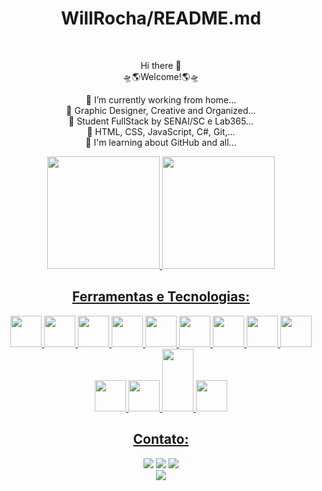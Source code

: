 <div align="center">

<h1>WillRocha/README.md </h1> <br>

Hi there 👋 <br>
🛸🌎Welcome!🌎🛸<br>

🔭 I’m currently working from home... <br>
🧩 Graphic Designer, Creative and Organized... <br>
📖 Student FullStack by SENAI/SC e Lab365... <br>
🌱 HTML, CSS, JavaScript, C#, Git,... <br>
🤔 I'm learning about GitHub and all... <br>

<div>
<a href="https://github.com/williamdiasrocha">
<img height="180em" src="https://github-readme-stats.vercel.app/api/top-langs/?username=williamdiasrocha&layout=compact&langs_count=7&theme=dracula"/>
<img height="180em" src="https://github-readme-stats.vercel.app/api?username=williamdiasrocha&show_icons=true&theme=dracula&include_all_commits=true&count_private=true"/>
</div>

## Ferramentas e Tecnologias:
<div>
  <img src="https://cdn.jsdelivr.net/gh/devicons/devicon/icons/vscode/vscode-original-wordmark.svg" width="50" height="50" />
  <img src="https://cdn.jsdelivr.net/gh/devicons/devicon/icons/csharp/csharp-original.svg" width="50" height="50" />
  </svg></svg> <img src="https://cdn.jsdelivr.net/gh/devicons/devicon/icons/github/github-original.svg" width="50" height="50" /> 
  <img src="https://cdn.jsdelivr.net/gh/devicons/devicon/icons/microsoftsqlserver/microsoftsqlserver-plain-wordmark.svg" width="50" height="50" />     <img src="https://cdn.jsdelivr.net/gh/devicons/devicon/icons/dotnetcore/dotnetcore-original.svg" width="50" height="50" /> 
  <img src="https://cdn.jsdelivr.net/gh/devicons/devicon/icons/nuget/nuget-original.svg" width="50" height="50" /> 
  <img src="https://cdn.jsdelivr.net/gh/devicons/devicon/icons/html5/html5-original-wordmark.svg" width="50" height="50" /> 
  <img src="https://cdn.jsdelivr.net/gh/devicons/devicon/icons/css3/css3-original-wordmark.svg" width="50" height="50" /> 
  <img src="https://cdn.jsdelivr.net/gh/devicons/devicon/icons/javascript/javascript-original.svg" width="50" height="50" />
  <img src="https://cdn.jsdelivr.net/gh/devicons/devicon/icons/nodejs/nodejs-original.svg"  width="50" height="50" />
  <img src="https://cdn.jsdelivr.net/gh/devicons/devicon/icons/react/react-original-wordmark.svg" width="50" height="50" />
  <img src="https://cdn.jsdelivr.net/gh/devicons/devicon/icons/trello/trello-plain-wordmark.svg" width="50" height="100" />
  <img src="https://cdn.jsdelivr.net/gh/devicons/devicon/icons/figma/figma-original.svg" width="50" height="50" />
  
</div>

## Contato:

<div>
<a href="https://instagram.com/will.diasr" target="_blank"><img src="https://img.shields.io/badge/-Instagram-%23E4405F?style=for-the-badge&logo=instagram&logoColor=white" target="_blank"></a>
<a href = "mailto:uill_pf@hotmail.com"><img src="https://img.shields.io/badge/Gmail-D14836?style=for-the-badge&logo=gmail&logoColor=white" target="_blank"></a>
<a href="https://www.linkedin.com/in/williamdiasrocha" target="_blank"><img src="https://img.shields.io/badge/-LinkedIn-%230077B5?style=for-the-badge&logo=linkedin&logoColor=white" target="_blank"></a>   
</div>
<a href="https://williamdiasrocha.github.io/M2S02_Ex3_CurriculoDev/" target="_grey"><img src="https://img.shields.io/badge/-Currículum Vitae-%230077B5?style=for-the-badge&logo=curriculum&logoColor=white" target="_grey"></a>   
</div>
</div>
